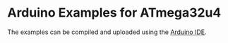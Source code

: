 # Arduino Examples for ATmega32u4
The examples can be compiled and uploaded using the [Arduino IDE](http://arduino.cc/en/Main/Software).
